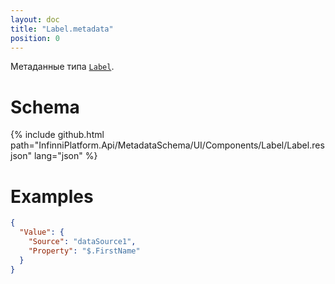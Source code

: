 ```yaml
---
layout: doc
title: "Label.metadata"
position: 0
---
```


Метаданные типа [`Label`](../).

# Schema

{% include github.html path="InfinniPlatform.Api/MetadataSchema/UI/Components/Label/Label.resjson" lang="json" %}

# Examples

```json
{
  "Value": {
    "Source": "dataSource1",
    "Property": "$.FirstName"
  }
}
```
